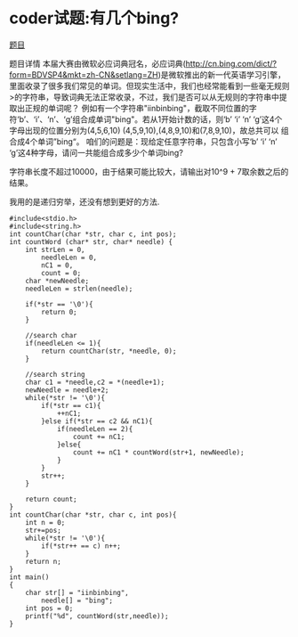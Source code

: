 # coder试题:有几个bing?	

[题目](http://hero.csdn.net/question/details?id=215&examid=210)

题目详情
本届大赛由微软必应词典冠名，必应词典(http://cn.bing.com/dict/?form=BDVSP4&mkt=zh-CN&setlang=ZH)是微软推出的新一代英语学习引擎，里面收录了很多我们常见的单词。但现实生活中，我们也经常能看到一些毫无规则>的字符串，导致词典无法正常收录，不过，我们是否可以从无规则的字符串中提取出正规的单词呢？
例如有一个字符串"iinbinbing"，截取不同位置的字符‘b’、‘i’、‘n’、‘g’组合成单词"bing"。若从1开始计数的话，则‘b’ ‘i’ ‘n’ ‘g’这4个字母出现的位置分别为(4,5,6,10) (4,5,9,10),(4,8,9,10)和(7,8,9,10)，故总共可以
组合成4个单词”bing“。
咱们的问题是：现给定任意字符串，只包含小写‘b’ ‘i’ ‘n’ ‘g’这4种字母，请问一共能组合成多少个单词bing?

字符串长度不超过10000，由于结果可能比较大，请输出对10^9 + 7取余数之后的结果。

我用的是递归穷举，还没有想到更好的方法.

	#include<stdio.h>
	#include<string.h>
	int countChar(char *str, char c, int pos);
	int countWord (char* str, char* needle) {
		int strLen = 0,
			needleLen = 0,
			nC1 = 0,
			count = 0;
		char *newNeedle;
		needleLen = strlen(needle);

		if(*str == '\0'){
			return 0;
		}

		//search char
		if(needleLen <= 1){
			return countChar(str, *needle, 0);  
		}

		//search string
		char c1 = *needle,c2 = *(needle+1);
		newNeedle = needle+2;
		while(*str != '\0'){
			if(*str == c1){
				++nC1;      
			}else if(*str == c2 && nC1){
				if(needleLen == 2){
					count += nC1;       
				}else{
					count += nC1 * countWord(str+1, newNeedle);         
				}
			}
			str++;  
		}

		return count;
	}
	int countChar(char *str, char c, int pos){
		int n = 0;
		str+=pos;
		while(*str != '\0'){
			if(*str++ == c) n++;
		}
		return n;
	}
	int main()
	{
		char str[] = "iinbinbing", 
			needle[] = "bing";
		int pos = 0;
		printf("%d", countWord(str,needle));
	}
